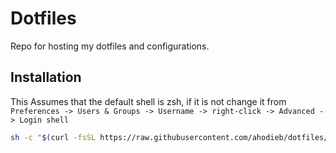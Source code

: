 # Dotfiles
Repo for hosting my dotfiles and configurations.

## Installation
This Assumes that the default shell is zsh, if it is not change it from `Preferences -> Users & Groups -> Username -> right-click -> Advanced -> Login shell`

```bash
sh -c "$(curl -fsSL https://raw.githubusercontent.com/ahodieb/dotfiles/master/install.sh)"
```
